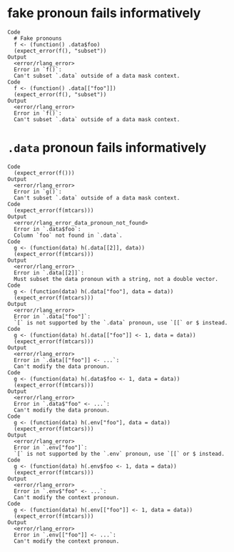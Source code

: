 # fake pronoun fails informatively

    Code
      # Fake pronouns
      f <- (function() .data$foo)
      (expect_error(f(), "subset"))
    Output
      <error/rlang_error>
      Error in `f()`:
      Can't subset `.data` outside of a data mask context.
    Code
      f <- (function() .data[["foo"]])
      (expect_error(f(), "subset"))
    Output
      <error/rlang_error>
      Error in `f()`:
      Can't subset `.data` outside of a data mask context.

# `.data` pronoun fails informatively

    Code
      (expect_error(f()))
    Output
      <error/rlang_error>
      Error in `g()`:
      Can't subset `.data` outside of a data mask context.
    Code
      (expect_error(f(mtcars)))
    Output
      <error/rlang_error_data_pronoun_not_found>
      Error in `.data$foo`:
      Column `foo` not found in `.data`.
    Code
      g <- (function(data) h(.data[[2]], data))
      (expect_error(f(mtcars)))
    Output
      <error/rlang_error>
      Error in `.data[[2]]`:
      Must subset the data pronoun with a string, not a double vector.
    Code
      g <- (function(data) h(.data["foo"], data = data))
      (expect_error(f(mtcars)))
    Output
      <error/rlang_error>
      Error in `.data["foo"]`:
      `[` is not supported by the `.data` pronoun, use `[[` or $ instead.
    Code
      g <- (function(data) h(.data[["foo"]] <- 1, data = data))
      (expect_error(f(mtcars)))
    Output
      <error/rlang_error>
      Error in `.data[["foo"]] <- ...`:
      Can't modify the data pronoun.
    Code
      g <- (function(data) h(.data$foo <- 1, data = data))
      (expect_error(f(mtcars)))
    Output
      <error/rlang_error>
      Error in `.data$"foo" <- ...`:
      Can't modify the data pronoun.
    Code
      g <- (function(data) h(.env["foo"], data = data))
      (expect_error(f(mtcars)))
    Output
      <error/rlang_error>
      Error in `.env["foo"]`:
      `[` is not supported by the `.env` pronoun, use `[[` or $ instead.
    Code
      g <- (function(data) h(.env$foo <- 1, data = data))
      (expect_error(f(mtcars)))
    Output
      <error/rlang_error>
      Error in `.env$"foo" <- ...`:
      Can't modify the context pronoun.
    Code
      g <- (function(data) h(.env[["foo"]] <- 1, data = data))
      (expect_error(f(mtcars)))
    Output
      <error/rlang_error>
      Error in `.env[["foo"]] <- ...`:
      Can't modify the context pronoun.


